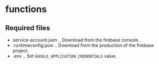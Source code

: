 # functions

## Required files

- service-account.json .. Download from the firebase console.
- .runtimeconfig.json .. Download from the production of the firebase project.
- .env .. Set `GOOGLE_APPLICATION_CREDENTIALS` value.
